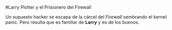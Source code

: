 #Larry Plotter y el Prisionero del Firewall

Un supuesto hacker se escapa de la cárcel del *Firewall* sembrando el kernel panic.
Pero resulta que es familiar de **Larry** y es de los buenos.

